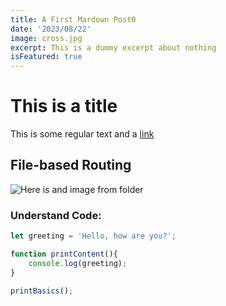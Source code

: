 ```yaml
---
title: A First Mardown Post0
date: '2023/08/22'
image: cross.jpg
excerpt: This is a dummy excerpt about nothing
isFeatured: true
---
```

# This is a title

This is some regular text and a [link](https://google.com)

## File-based Routing
![Here is and image from folder](Bakers_Transparent.svg)

### Understand Code:
```js
let greeting = 'Hello, how are you?';

function printContent(){
    console.log(greeting);
}

printBasics();
```